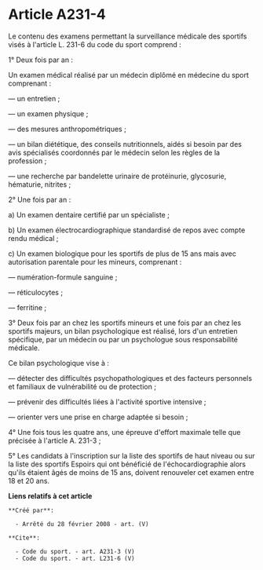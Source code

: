 # Article A231-4

Le contenu des examens permettant la surveillance médicale des sportifs visés à l'article L. 231-6 du code du sport
comprend : 

1° Deux fois par an : 

Un examen médical réalisé par un médecin diplômé en médecine du sport comprenant : 

― un entretien ; 

― un examen physique ; 

― des mesures anthropométriques ; 

― un bilan diététique, des conseils nutritionnels, aidés si besoin par des avis spécialisés coordonnés par le médecin selon
les règles de la profession ; 

― une recherche par bandelette urinaire de protéinurie, glycosurie, hématurie, nitrites ; 

2° Une fois par an : 

a) Un examen dentaire certifié par un spécialiste ; 

b) Un examen électrocardiographique standardisé de repos avec compte rendu médical ; 

c) Un examen biologique pour les sportifs de plus de 15 ans mais avec autorisation parentale pour les mineurs, comprenant : 

― numération-formule sanguine ; 

― réticulocytes ; 

― ferritine ; 

3° Deux fois par an chez les sportifs mineurs et une fois par an chez les sportifs majeurs, un bilan psychologique est
réalisé, lors d'un entretien spécifique, par un médecin ou par un psychologue sous responsabilité médicale. 

Ce bilan psychologique vise à : 

― détecter des difficultés psychopathologiques et des facteurs personnels et familiaux de vulnérabilité ou de protection ; 

― prévenir des difficultés liées à l'activité sportive intensive ; 

― orienter vers une prise en charge adaptée si besoin ; 

4° Une fois tous les quatre ans, une épreuve d'effort maximale telle que précisée à l'article A. 231-3 ; 

5° Les candidats à l'inscription sur la liste des sportifs de haut niveau ou sur la liste des sportifs Espoirs qui ont
bénéficié de l'échocardiographie alors qu'ils étaient âgés de moins de 15 ans, doivent renouveler cet examen entre 18 et 20
ans.

**Liens relatifs à cet article**

	**Créé par**:

	  - Arrêté du 28 février 2008 - art. (V)

	**Cite**:

	  - Code du sport. - art. A231-3 (V)
	  - Code du sport. - art. L231-6 (V)
